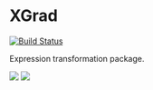 # XGrad

[![Build Status](https://travis-ci.org/dfdx/XGrad.jl.svg?branch=master)](https://travis-ci.org/dfdx/XGrad.jl)

Expression transformation package. 

[![](https://img.shields.io/badge/docs-stable-blue.svg)](https://dfdx.github.io/XGrad.jl/stable)
[![](https://img.shields.io/badge/docs-latest-blue.svg)](https://dfdx.github.io/XGrad.jl/latest)